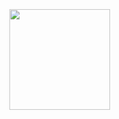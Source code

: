 <img height="180em" src="https://github-readme-stats.vercel.app/api?username=enginBozkurt&show_icons=true&hide_border=true&&count_private=true&include_all_commits=true" />
